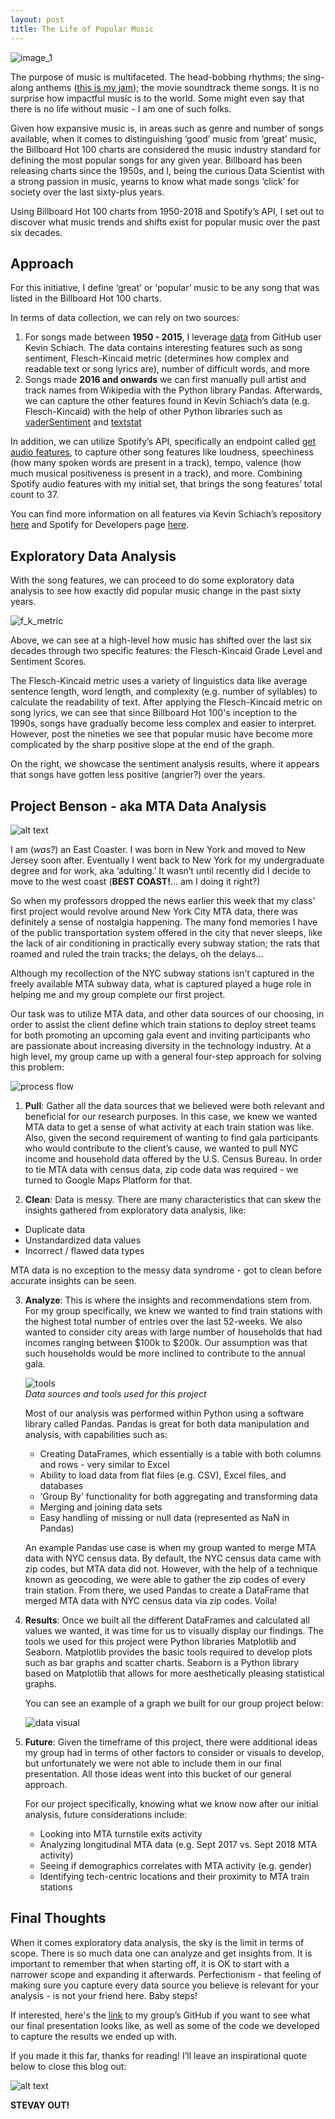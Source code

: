 ```yaml
---
layout: post
title: The Life of Popular Music
---
```


![image_1](/images/blog_post_2/image_1.jpg)

The purpose of music is multifaceted. The head-bobbing rhythms; the sing-along anthems ([this is my jam](https://youtu.be/HgzGwKwLmgM)); the movie soundtrack theme songs. It is no surprise how impactful music is to the world. Some might even say that there is no life without music - I am one of such folks.

Given how expansive music is, in areas such as genre and number of songs available, when it comes to distinguishing ‘good’ music from ‘great’ music, the Billboard Hot 100 charts are considered the music industry standard for defining the most popular songs for any given year. Billboard has been releasing charts since the 1950s, and I, being the curious Data Scientist with a strong passion in music, yearns to know what made songs ‘click’ for society over the last sixty-plus years.

Using Billboard Hot 100 charts from 1950-2018 and Spotify’s API, I set out to discover what music trends and shifts exist for popular music over the past six decades.

## Approach  
For this initiative, I define ‘great’ or ‘popular’ music to be any song that was listed in the Billboard Hot 100 charts. 

In terms of data collection, we can rely on two sources: 
 
1. For songs made between **1950 - 2015**, I leverage [data](https://github.com/kevinschaich/billboard/tree/master/data/years) from GitHub user Kevin Schiach. The data contains interesting features such as song sentiment, Flesch-Kincaid metric (determines how complex and readable text or song lyrics are), number of difficult words, and more  
2. Songs made **2016 and onwards** we can first manually pull artist and track names from Wikipedia with the Python library Pandas. Afterwards, we can capture the other features found in Kevin Schiach’s data (e.g. Flesch-Kincaid) with the help of other Python libraries such as [vaderSentiment](https://github.com/cjhutto/vaderSentiment) and [textstat](https://pypi.org/project/textstat/) 

In addition, we can utilize Spotify’s API, specifically an endpoint called [get audio features](https://developer.spotify.com/documentation/web-api/reference/tracks/get-audio-features/), to capture other song features like loudness, speechiness (how many spoken words are present in a track), tempo, valence (how much musical positiveness is present in a track), and more. Combining Spotify audio features with my initial set, that brings the song features’ total count to 37.

You can find more information on all features via Kevin Schiach’s repository [here](https://github.com/kevinschaich/billboard) and Spotify for Developers page [here](https://developer.spotify.com/documentation/web-api/reference/tracks/get-audio-features/). 

## Exploratory Data Analysis

With the song features, we can proceed to do some exploratory data analysis to see how exactly did popular music change in the past sixty years. 

![f_k_metric](/images/blog_post_2/image_3.png)

Above, we can see at a high-level how music has shifted over the last six decades through two specific features: the Flesch-Kincaid Grade Level and Sentiment Scores.

The Flesch-Kincaid metric uses a variety of linguistics data like average sentence length, word length, and complexity (e.g. number of syllables) to calculate the readability of text. After applying the Flesch-Kincaid metric on song lyrics, we can see that since Billboard Hot 100's inception to the 1990s, songs have gradually become less complex and easier to interpret. However, post the nineties we see that popular music have become more complicated by the sharp positive slope at the end of the graph.

On the right, we showcase the sentiment analysis results, where it appears that songs have gotten less positive (angrier?) over the years. 





## Project Benson - aka MTA Data Analysis

![alt text](/images/blog_post_1/image_8.png)
  
I am (*was?*) an East Coaster. I was born in New York and moved to New Jersey soon after. Eventually I went back to New York for my undergraduate degree and for work, aka ‘adulting.’ It wasn’t until recently did I decide to move to the west coast (**BEST COAST!**... am I doing it right?) 

So when my professors dropped the news earlier this week that my class’ first project would revolve around New York City MTA data, there was definitely a sense of nostalgia happening. The many fond memories I have of the public transportation system offered in the city that never sleeps, like the lack of air conditioning in practically every subway station; the rats that roamed and ruled the train tracks; the delays, oh the delays…

Although my recollection of the NYC subway stations isn’t captured in the freely available MTA subway data, what is captured played a huge role in helping me and my group complete our first project. 

Our task was to utilize MTA data, and other data sources of our choosing, in order to assist the client define which train stations to deploy street teams for both promoting an upcoming gala event and inviting participants who are passionate about increasing diversity in the technology industry. At a high level, my group came up with a general four-step approach for solving this problem:

![process flow](/images/blog_post_1/image_4.png)

1. **Pull**: Gather all the data sources that we believed were both relevant and beneficial for our research purposes. In this case, we knew we wanted MTA data to get a sense of what activity at each train station was like. Also, given the second requirement of wanting to find gala participants who would contribute to the client’s cause, we wanted to pull NYC income and household data offered by the U.S. Census Bureau. In order to tie MTA data with census data, zip code data was required - we turned to Google Maps Platform for that. 

2. **Clean**: Data is messy. There are many characteristics that can skew the insights gathered from exploratory data analysis, like: 
  - Duplicate data
  - Unstandardized data values
  - Incorrect / flawed data types  

   MTA data is no exception to the messy data syndrome - got to clean before accurate insights can be seen.  

3. **Analyze**: This is where the insights and recommendations stem from. For my group specifically, we knew we wanted to find train stations with the highest total number of entries over the last 52-weeks. We also wanted to consider city areas with large number of households that had incomes ranging between $100k to $200k. Our assumption was that such households would be more inclined to contribute to the annual gala. 
	
	![tools](/images/blog_post_1/image_5.png)  
   *Data sources and tools used for this project*  
   
	Most of our analysis was performed within Python using a software library called Pandas. Pandas is great for both data manipulation and analysis, with capabilities such as:
	- Creating DataFrames, which essentially is a table with both columns and rows - very similar to Excel
	- Ability to load data from flat files (e.g. CSV), Excel files, and databases
	- ‘Group By’ functionality for both aggregating and transforming data
	- Merging and joining data sets
	- Easy handling of missing or null data (represented as NaN in Pandas)

   An example Pandas use case is when my group wanted to merge MTA data with NYC census data. By default, the NYC census data came with zip codes, but MTA data did not. However, with the help of a technique known as geocoding, we were able to gather the zip codes of every train station. From there, we used Pandas to create a DataFrame that merged MTA data with NYC census data via zip codes. Voila!  
   
4. **Results**: Once we built all the different DataFrames and calculated all values we wanted, it was time for us to visually display our findings. The tools we used for this project were Python libraries Matplotlib and Seaborn. Matplotlib provides the basic tools required to develop plots such as bar graphs and scatter charts. Seaborn is a Python library based on Matplotlib that allows for more aesthetically pleasing statistical graphs. 

   You can see an example of a graph we built for our group project below:
     
   ![data visual](/images/blog_post_1/image_7.png)
   

5. **Future**: Given the timeframe of this project, there were additional ideas my group had in terms of other factors to consider or visuals to develop, but unfortunately we were not able to include them in our final presentation. All those ideas went into this bucket of our general approach. 

   For our project specifically, knowing what we know now after our initial analysis, future considerations include:
	- Looking into MTA turnstile exits activity
	- Analyzing longitudinal MTA data (e.g. Sept 2017 vs. Sept 2018 MTA activity)
	- Seeing if demographics correlates with MTA activity (e.g. gender)
	- Identifying tech-centric locations and their proximity to MTA train stations

## Final Thoughts  
When it comes exploratory data analysis, the sky is the limit in terms of scope. There is so much data one can analyze and get insights from. It is important to remember that when starting off, it is OK to start with a narrower scope and expanding it afterwards. Perfectionism - that feeling of making sure you capture every data source you believe is relevant for your analysis - is not your friend here. Baby steps!

If interested, here's the [link](https://github.com/RedGeryon/MTA-subway) to my group’s GitHub if you want to see what our final presentation looks like, as well as some of the code we developed to capture the results we ended up with. 

If you made it this far, thanks for reading! I’ll leave an inspirational quote below to close this blog out:

![alt text](https://media.giphy.com/media/QChZZqzSo9d2o/giphy.gif)

**STEVAY OUT!**